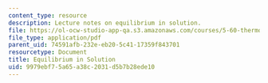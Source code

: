 ```yaml
---
content_type: resource
description: Lecture notes on equilibrium in solution.
file: https://ol-ocw-studio-app-qa.s3.amazonaws.com/courses/5-60-thermodynamics-kinetics-spring-2008/9979ebf75a65a38c2031d5b7b28ede10_lec_16.pdf
file_type: application/pdf
parent_uid: 74591afb-232e-eb20-5c41-17359f843701
resourcetype: Document
title: Equilibrium in Solution
uid: 9979ebf7-5a65-a38c-2031-d5b7b28ede10
---
```


